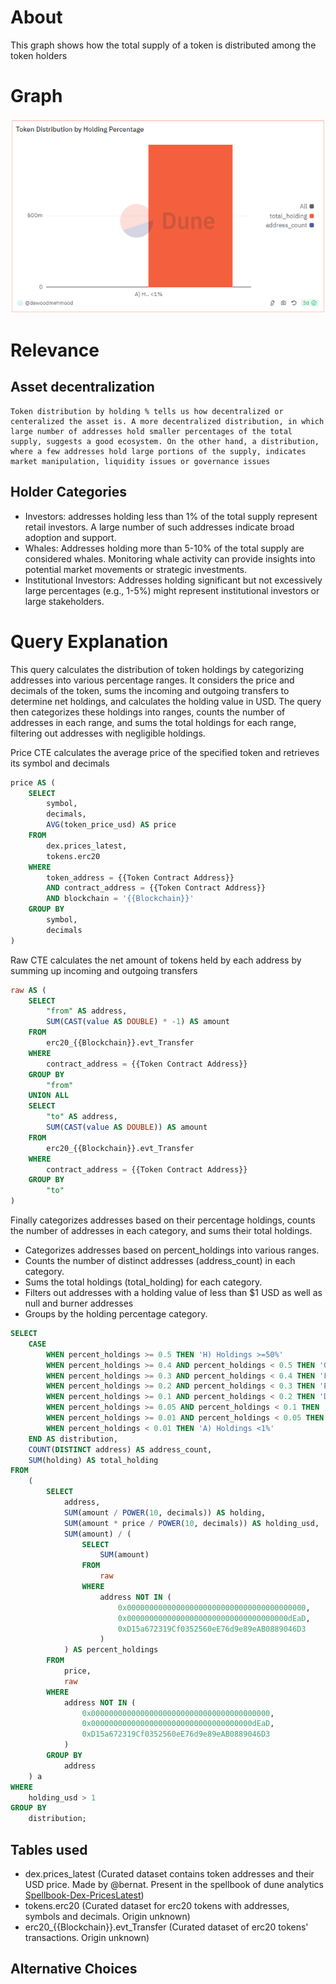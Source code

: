 # About

This graph shows how the total supply of a token is distributed among the token holders

# Graph

![distributionByHoldingPercentage](distribution-by-holding-percentage.png)

# Relevance

## Asset decentralization

    Token distribution by holding % tells us how decentralized or centeralized the asset is. A more decentralized distribution, in which large number of addresses hold smaller percentages of the total supply, suggests a good ecosystem. On the other hand, a distribution, where a few addresses hold large portions of the supply, indicates market manipulation, liquidity issues or governance issues

## Holder Categories

- Investors: addresses holding less than 1% of the total supply represent retail investors. A large number of such addresses indicate broad adoption and support.
- Whales: Addresses holding more than 5-10% of the total supply are considered whales. Monitoring whale activity can provide insights into potential market movements or strategic investments.
- Institutional Investors: Addresses holding significant but not excessively large percentages (e.g., 1-5%) might represent institutional investors or large stakeholders.

# Query Explanation

This query calculates the distribution of token holdings by categorizing addresses into various percentage ranges. It considers the price and decimals of the token, sums the incoming and outgoing transfers to determine net holdings, and calculates the holding value in USD. The query then categorizes these holdings into ranges, counts the number of addresses in each range, and sums the total holdings for each range, filtering out addresses with negligible holdings.

Price CTE calculates the average price of the specified token and retrieves its symbol and decimals

```sql
price AS (
    SELECT
        symbol,
        decimals,
        AVG(token_price_usd) AS price
    FROM
        dex.prices_latest,
        tokens.erc20
    WHERE
        token_address = {{Token Contract Address}}
        AND contract_address = {{Token Contract Address}}
        AND blockchain = '{{Blockchain}}'
    GROUP BY
        symbol,
        decimals
)
```

Raw CTE calculates the net amount of tokens held by each address by summing up incoming and outgoing transfers

```sql
raw AS (
    SELECT
        "from" AS address,
        SUM(CAST(value AS DOUBLE) * -1) AS amount
    FROM
        erc20_{{Blockchain}}.evt_Transfer
    WHERE
        contract_address = {{Token Contract Address}}
    GROUP BY
        "from"
    UNION ALL
    SELECT
        "to" AS address,
        SUM(CAST(value AS DOUBLE)) AS amount
    FROM
        erc20_{{Blockchain}}.evt_Transfer
    WHERE
        contract_address = {{Token Contract Address}}
    GROUP BY
        "to"
)
```

Finally categorizes addresses based on their percentage holdings, counts the number of addresses in each category, and sums their total holdings.

- Categorizes addresses based on percent_holdings into various ranges.
- Counts the number of distinct addresses (address_count) in each category.
- Sums the total holdings (total_holding) for each category.
- Filters out addresses with a holding value of less than $1 USD as well as null and burner addresses
- Groups by the holding percentage category.

```sql
SELECT
    CASE
        WHEN percent_holdings >= 0.5 THEN 'H) Holdings >=50%'
        WHEN percent_holdings >= 0.4 AND percent_holdings < 0.5 THEN 'G) Holdings >=40% & <50%'
        WHEN percent_holdings >= 0.3 AND percent_holdings < 0.4 THEN 'F) Holdings >=30% & <40%'
        WHEN percent_holdings >= 0.2 AND percent_holdings < 0.3 THEN 'E) Holdings >=20% & <30%'
        WHEN percent_holdings >= 0.1 AND percent_holdings < 0.2 THEN 'D) Holdings >=10% & <20%'
        WHEN percent_holdings >= 0.05 AND percent_holdings < 0.1 THEN 'C) Holdings >=5% & <10%'
        WHEN percent_holdings >= 0.01 AND percent_holdings < 0.05 THEN 'B) Holdings >=1% & <5%'
        WHEN percent_holdings < 0.01 THEN 'A) Holdings <1%'
    END AS distribution,
    COUNT(DISTINCT address) AS address_count,
    SUM(holding) AS total_holding
FROM
    (
        SELECT
            address,
            SUM(amount / POWER(10, decimals)) AS holding,
            SUM(amount * price / POWER(10, decimals)) AS holding_usd,
            SUM(amount) / (
                SELECT
                    SUM(amount)
                FROM
                    raw
                WHERE
                    address NOT IN (
                        0x0000000000000000000000000000000000000000,
                        0x000000000000000000000000000000000000dEaD,
                        0xD15a672319Cf0352560eE76d9e89eAB0889046D3
                    )
            ) AS percent_holdings
        FROM
            price,
            raw
        WHERE
            address NOT IN (
                0x0000000000000000000000000000000000000000,
                0x000000000000000000000000000000000000dEaD,
                0xD15a672319Cf0352560eE76d9e89eAB0889046D3
            )
        GROUP BY
            address
    ) a
WHERE
    holding_usd > 1
GROUP BY
    distribution;
```

## Tables used

- dex.prices_latest (Curated dataset contains token addresses and their USD price. Made by @bernat. Present in the spellbook of dune analytics [Spellbook-Dex-PricesLatest](https://github.com/duneanalytics/spellbook/blob/main/models/dex/dex_prices_latest.sql))
- tokens.erc20 (Curated dataset for erc20 tokens with addresses, symbols and decimals. Origin unknown)
- erc20\_{{Blockchain}}.evt_Transfer (Curated dataset of erc20 tokens' transactions. Origin unknown)

## Alternative Choices
